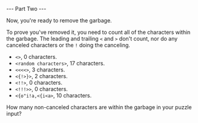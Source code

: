 --- Part Two ---

Now, you're ready to remove the garbage.

To prove you've removed it, you need to count all of the characters within the garbage. The leading and trailing `<` and `>` don't count, nor do any canceled characters or the `!` doing the canceling.

- `<>`, 0 characters.
- `<random characters>`, 17 characters.
- `<<<<>`, 3 characters.
- `<{!>}>`, 2 characters.
- `<!!>`, 0 characters.
- `<!!!>>`, 0 characters.
- `<{o"i!a,<{i<a>`, 10 characters.

How many non-canceled characters are within the garbage in your puzzle input?


